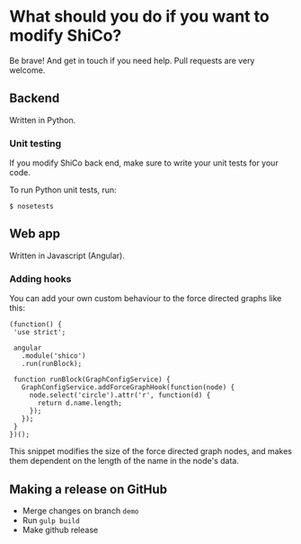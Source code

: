# What should you do if you want to modify ShiCo?

Be brave! And get in touch if you need help. Pull requests are very welcome.

## Backend

Written in Python.

### Unit testing
If you modify ShiCo back end, make sure to write your unit tests for your code.

To run Python unit tests, run:
```
$ nosetests
```

## Web app

Written in Javascript (Angular).

### Adding hooks

You can add your own custom behaviour to the force directed graphs like this:
```
(function() {
 'use strict';

 angular
   .module('shico')
   .run(runBlock);

 function runBlock(GraphConfigService) {
   GraphConfigService.addForceGraphHook(function(node) {
     node.select('circle').attr('r', function(d) {
       return d.name.length;
     });
   });
 }
})();

```

This snippet modifies the size of the force directed graph nodes, and makes them dependent on the length of the name in the node's data.

## Making a release on GitHub
 - Merge changes on branch `demo`
 - Run `gulp build`
 - Make github release

